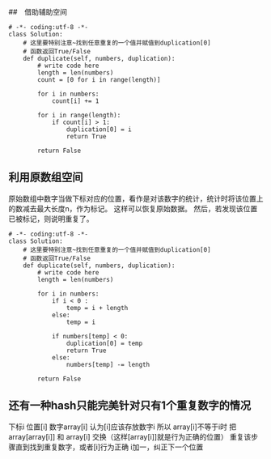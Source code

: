 
##　借助辅助空间


```
# -*- coding:utf-8 -*-
class Solution:
    # 这里要特别注意~找到任意重复的一个值并赋值到duplication[0]
    # 函数返回True/False
    def duplicate(self, numbers, duplication):
        # write code here
        length = len(numbers)
        count = [0 for i in range(length)]

        for i in numbers:
            count[i] += 1
        
        for i in range(length):
            if count[i] > 1:
                duplication[0] = i
                return True

        return False
```

## 利用原数组空间
原始数组中数字当做下标对应的位置，看作是对该数字的统计，统计时将该位置上的数减去最大长度n，作为标记。
这样可以恢复原始数据。
然后，若发现该位置已被标记，则说明重复了。
```
# -*- coding:utf-8 -*-
class Solution:
    # 这里要特别注意~找到任意重复的一个值并赋值到duplication[0]
    # 函数返回True/False
    def duplicate(self, numbers, duplication):
        # write code here
        length = len(numbers)
        
        for i in numbers:
            if i < 0 :
                temp = i + length
            else:
                temp = i
                
            if numbers[temp] < 0:
                duplication[0] = temp
                return True
            else:
                numbers[temp] -= length
        
        return False
```

## 还有一种hash只能完美针对只有1个重复数字的情况
下标i 位置[i] 数字array[i] 认为[i]应该存放数字i
所以 array[i]不等于i时
把array[array[i]] 和 array[i] 交换（这样[array[i]]就是行为正确的位置）
重复该步骤直到找到重复数字，或者[i]行为正确
i加一，纠正下一个位置

